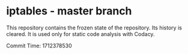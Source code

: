 # iptables - master branch

This repository contains the frozen state of the repository.
Its history is cleared. It is used only for static code
analysis with Codacy.

Commit Time: 1712378530